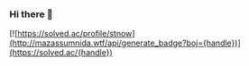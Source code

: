 ### Hi there 👋

[![https://solved.ac/profile/stnow](http://mazassumnida.wtf/api/generate_badge?boj={handle})](https://solved.ac/{handle})
<!--
**jonghoon-dev/jonghoon-dev** is a ✨ _special_ ✨ repository because its `README.md` (this file) appears on your GitHub profile.

Here are some ideas to get you started:

- 🔭 I’m currently working on ...
- 🌱 I’m currently learning ...
- 👯 I’m looking to collaborate on ...
- 🤔 I’m looking for help with ...
- 💬 Ask me about ...
- 📫 How to reach me: ...
- 😄 Pronouns: ...
- ⚡ Fun fact: ...
-->
